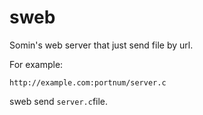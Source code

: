 # sweb

Somin's web server that just send file by url.

For example:
```url
http://example.com:portnum/server.c
```
sweb send `server.c`file.
